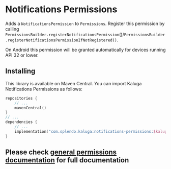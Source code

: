 # Notifications Permissions
Adds a `NotificationsPermission` to `Permissions`. Register this permission by calling `PermissionsBuilder.registerNotificationsPermission`()/`PermissionsBuilder.registerNotificationsPermissionIfNotRegistered()`.

On Android this permission will be granted automatically for devices running API 32 or lower.

## Installing
This library is available on Maven Central. You can import Kaluga Notifications Permissions as follows:

 ```kotlin
 repositories {
     // ...
     mavenCentral()
 }
 // ...
 dependencies {
     // ...
     implementation("com.splendo.kaluga:notifications-permissions:$kalugaVersion")
 }
 ```

## Please check [general permissions documentation](../base-permissions) for full documentation
